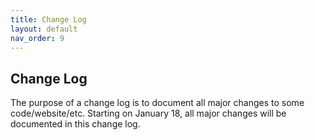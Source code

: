 ```yaml
---
title: Change Log
layout: default
nav_order: 9
---
```


## Change Log

The purpose of a change log is to document all major changes to some code/website/etc. Starting on January 18, all major changes will be documented in this change log. 
